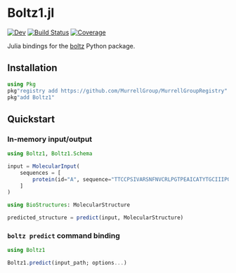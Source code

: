 # Boltz1.jl

[![Dev](https://img.shields.io/badge/docs-dev-blue.svg)](https://MurrellGroup.github.io/Boltz1.jl/dev/)
[![Build Status](https://github.com/MurrellGroup/Boltz1.jl/actions/workflows/CI.yml/badge.svg?branch=main)](https://github.com/MurrellGroup/Boltz1.jl/actions/workflows/CI.yml?query=branch%3Amain)
[![Coverage](https://codecov.io/gh/MurrellGroup/Boltz1.jl/branch/main/graph/badge.svg)](https://codecov.io/gh/MurrellGroup/Boltz1.jl)

Julia bindings for the [boltz](https://github.com/jwohlwend/boltz) Python package.

## Installation

```julia
using Pkg
pkg"registry add https://github.com/MurrellGroup/MurrellGroupRegistry"
pkg"add Boltz1"
```

## Quickstart

### In-memory input/output

```julia
using Boltz1, Boltz1.Schema

input = MolecularInput(
    sequences = [
        protein(id="A", sequence="TTCCPSIVARSNFNVCRLPGTPEAICATYTGCIIIPGATCPGDYAN"),
    ]
)

using BioStructures: MolecularStructure

predicted_structure = predict(input, MolecularStructure)
```

### `boltz predict` command binding

```julia
using Boltz1

Boltz1.predict(input_path; options...)
```
